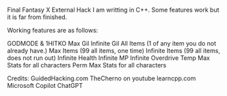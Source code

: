Final Fantasy X External Hack I am writting in C++. Some features work but it is far from finished.

Working features are as follows:

GODMODE & 1HITKO
Max Gil 
Infinite Gil
All Items (1 of any item you do not already have.)
Max Items (99 all items, one time)
Infinite Items (99 all items, does not run out)
Infinite Health
Infinite MP
Infinite Overdrive
Temp Max Stats for all characters
Perm Max Stats for all characters

Credits:
GuidedHacking.com
TheCherno on youtube
learncpp.com
Microsoft Copilot
ChatGPT
